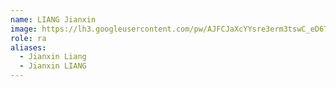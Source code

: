 ```yaml
---
name: LIANG Jianxin
image: https://lh3.googleusercontent.com/pw/AJFCJaXcYYsre3erm3tswC_eD6TgnK_Q2SZLW8ERTQHS5s0AVUXnxG93u3_PNPGOUq1fMJcRb_wOgY61dvYNqQCexCd-0F46Z7SVJY3G0DqdZK1uX8VFu0rRD_bvxf-83dFmgvlba_HxFIBQo9Hj_yl2tfKc=w1280-h1280-s-no
role: ra
aliases:
  - Jianxin Liang
  - Jianxin LIANG
---
```


